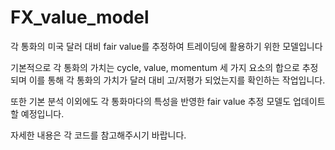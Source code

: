 # FX_value_model

각 통화의 미국 달러 대비 fair value를 추정하여 트레이딩에 활용하기 위한 모델입니다

기본적으로 각 통화의 가치는 cycle, value, momentum 세 가지 요소의 합으로 추정되며 이를 통해 각 통화의 가치가 달러 대비 고/저평가 되었는지를 확인하는 작업입니다.

또한 기본 분석 이외에도 각 통화마다의 특성을 반영한 fair value 추정 모델도 업데이트할 예정입니다.

자세한 내용은 각 코드를 참고해주시기 바랍니다.
